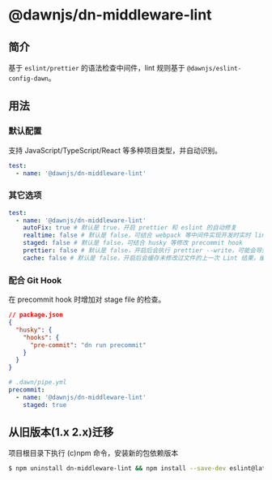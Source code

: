 # @dawnjs/dn-middleware-lint

## 简介

基于 `eslint/prettier` 的语法检查中间件，lint 规则基于 `@dawnjs/eslint-config-dawn`。

## 用法

### 默认配置

支持 JavaScript/TypeScript/React 等多种项目类型，并自动识别。

```yml
test:
  - name: '@dawnjs/dn-middleware-lint'
```

### 其它选项

```yml
test:
  - name: '@dawnjs/dn-middleware-lint'
    autoFix: true # 默认是 true，开启 prettier 和 eslint 的自动修复
    realtime: false # 默认是 false，可结合 webpack 等中间件实现开发时实时 lint
    staged: false # 默认是 false，可结合 husky 等修改 precommit hook
    prettier: false # 默认是 false，开启后会执行 prettier --write，可能会导致 lint 执行时间加长
    cache: false # 默认是 false，开启后会缓存未修改过文件的上一次 Lint 结果，缓存路径为 `${cwd}/node_modules/.cache/.eslintcache`
```

### 配合 Git Hook

在 precommit hook 时增加对 stage file 的检查。

```json
// package.json
{
  "husky": {
    "hooks": {
      "pre-commit": "dn run precommit"
    }
  }
}
```

```yaml
# .dawn/pipe.yml
precommit:
  - name: '@dawnjs/dn-middleware-lint'
    staged: true
```

## 从旧版本(1.x 2.x)迁移

项目根目录下执行 (c)npm 命令，安装新的包依赖版本

```bash
$ npm uninstall dn-middleware-lint && npm install --save-dev eslint@latest prettier@latest @dawnjs/dn-middleware-lint@latest
```

